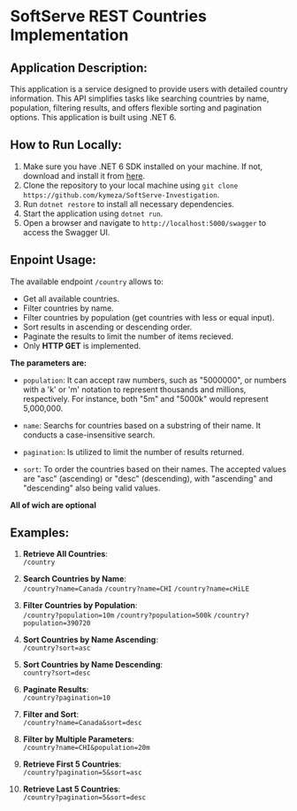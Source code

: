 # SoftServe REST Countries Implementation

## Application Description:

This application is a service designed to provide users with detailed country information. This API simplifies tasks like searching countries by name, population, filtering results, and offers flexible sorting and pagination options. This application is built using .NET 6.

## How to Run Locally:

1. Make sure you have .NET 6 SDK installed on your machine. If not, download and install it from [here](https://dotnet.microsoft.com/download/dotnet/6.0).
2. Clone the repository to your local machine using `git clone https://github.com/kymeza/SoftServe-Investigation`.
3. Run `dotnet restore` to install all necessary dependencies.
4. Start the application using `dotnet run`.
5. Open a browser and navigate to `http://localhost:5000/swagger` to access the Swagger UI.

## Enpoint Usage:
The available endpoint `/country` allows to:
- Get all available countries.
- Filter countries by name.
- Filter countries by population (get countries with less or equal input).
- Sort results in ascending or descending order.
- Paginate the results to limit the number of items recieved.
- Only **HTTP GET** is implemented.

**The parameters are:**
- `population`:
It can accept raw numbers, such as "5000000", or numbers with a 'k' or 'm' notation to represent thousands and millions, respectively. For instance, both "5m" and "5000k" would represent 5,000,000.

- `name`:
Searchs for countries based on a substring of their name. It conducts a case-insensitive search.

- `pagination`:
Is utilized to limit the number of results returned.

- `sort`:
To order the countries based on their names. The accepted values are "asc" (ascending) or "desc" (descending), with "ascending" and "descending" also being valid values.

**All of wich are optional**

## Examples:

01. **Retrieve All Countries**:  
   `/country`
   
02. **Search Countries by Name**:  
   `/country?name=Canada`
   `/country?name=CHI`
   `/country?name=cHiLE`

03. **Filter Countries by Population**:  
   `/country?population=10m`
   `/country?population=500k`
   `/country?population=390720`

04. **Sort Countries by Name Ascending**:  
   `/country?sort=asc`

05. **Sort Countries by Name Descending**:  
   `country?sort=desc`

06. **Paginate Results**:  
   `/country?pagination=10`

07. **Filter and Sort**:  
   `/country?name=Canada&sort=desc`

08. **Filter by Multiple Parameters**:  
   `/country?name=CHI&population=20m`

09. **Retrieve First 5 Countries**:  
    `/country?pagination=5&sort=asc`

10. **Retrieve Last 5 Countries**:  
   `/country?pagination=5&sort=desc`
